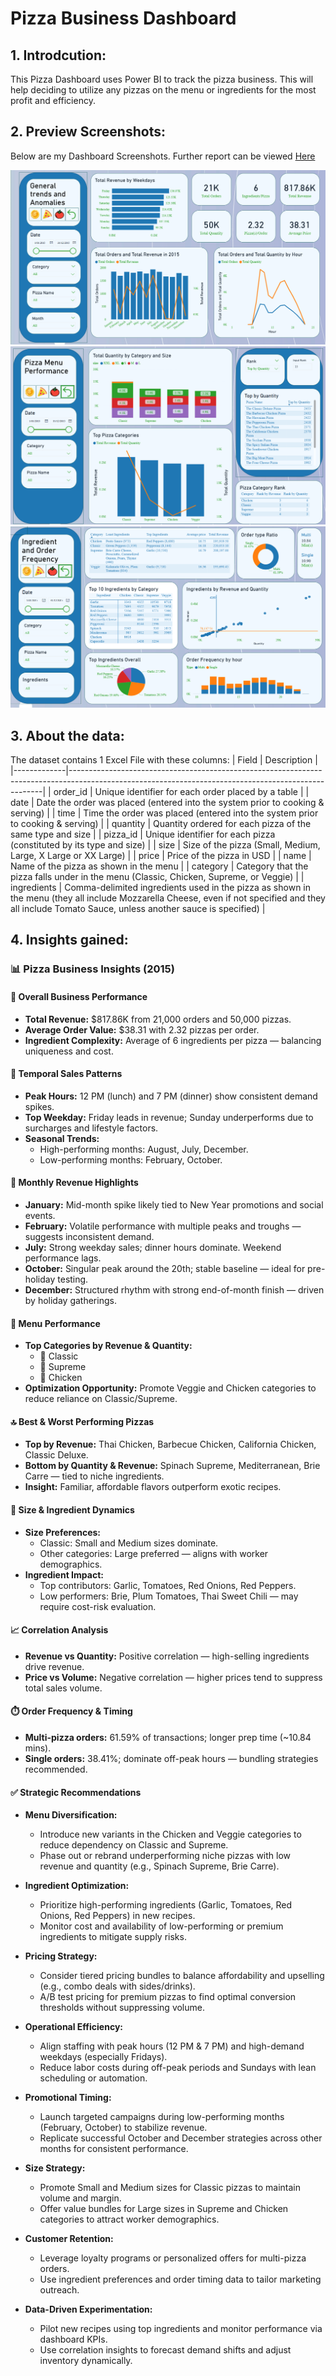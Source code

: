 # Pizza Business Dashboard
## 1. Introdcution: 
This Pizza Dashboard uses Power BI to track the pizza business. This will help deciding to utilize any pizzas on the menu or ingredients for the most profit and efficiency.
## 2. Preview Screenshots:
Below are my Dashboard Screenshots. Further report can be viewed [Here](https://github.com/minhD03/Pizza-Business-Dashboard/blob/efc0e7baf1026a1612c17c195deba439cf5ebecc/Pizza%20Business%20-%20Nhat%20Minh%20Dang.pdf)

![alt text](https://github.com/minhD03/Pizza-Business-Dashboard/blob/bec5b1eab58ff0621ea5ca19d68289535c116dbd/Images/Dashboard%201.png)
![alt text](https://github.com/minhD03/Pizza-Business-Dashboard/blob/bec5b1eab58ff0621ea5ca19d68289535c116dbd/Images/Dashboard%202.png)
![alt text](https://github.com/minhD03/Pizza-Business-Dashboard/blob/bec5b1eab58ff0621ea5ca19d68289535c116dbd/Images/Dashboard%203.png)

## 3. About the data:
The dataset contains 1 Excel File with these columns:
| Field       | Description                                                                                                                                         |
|-------------|-----------------------------------------------------------------------------------------------------------------------------------------------------|
| order_id    | Unique identifier for each order placed by a table                                                                                                  |
| date        | Date the order was placed (entered into the system prior to cooking & serving)                                                                     |
| time        | Time the order was placed (entered into the system prior to cooking & serving)                                                                     |
| quantity    | Quantity ordered for each pizza of the same type and size                                                                                           |
| pizza_id    | Unique identifier for each pizza (constituted by its type and size)                                                                                 |
| size        | Size of the pizza (Small, Medium, Large, X Large or XX Large)                                                                                      |
| price       | Price of the pizza in USD                                                                                                                           |
| name        | Name of the pizza as shown in the menu                                                                                                              |
| category    | Category that the pizza falls under in the menu (Classic, Chicken, Supreme, or Veggie)                                                             |
| ingredients | Comma-delimited ingredients used in the pizza as shown in the menu (they all include Mozzarella Cheese, even if not specified and they all include Tomato Sauce, unless another sauce is specified) |

## 4. Insights gained:
### 📊 Pizza Business Insights (2015)

#### 🧭 Overall Business Performance
- **Total Revenue:** $817.86K from 21,000 orders and 50,000 pizzas.
- **Average Order Value:** $38.31 with 2.32 pizzas per order.
- **Ingredient Complexity:** Average of 6 ingredients per pizza — balancing uniqueness and cost.

#### 📅 Temporal Sales Patterns
- **Peak Hours:** 12 PM (lunch) and 7 PM (dinner) show consistent demand spikes.
- **Top Weekday:** Friday leads in revenue; Sunday underperforms due to surcharges and lifestyle factors.
- **Seasonal Trends:**
  - High-performing months: August, July, December.
  - Low-performing months: February, October.

#### 📆 Monthly Revenue Highlights
- **January:** Mid-month spike likely tied to New Year promotions and social events.
- **February:** Volatile performance with multiple peaks and troughs — suggests inconsistent demand.
- **July:** Strong weekday sales; dinner hours dominate. Weekend performance lags.
- **October:** Singular peak around the 20th; stable baseline — ideal for pre-holiday testing.
- **December:** Structured rhythm with strong end-of-month finish — driven by holiday gatherings.

#### 🍕 Menu Performance
- **Top Categories by Revenue & Quantity:**
  - 🥇 Classic
  - 🥈 Supreme
  - 🥉 Chicken
- **Optimization Opportunity:** Promote Veggie and Chicken categories to reduce reliance on Classic/Supreme.

#### 🔝 Best & Worst Performing Pizzas
- **Top by Revenue:** Thai Chicken, Barbecue Chicken, California Chicken, Classic Deluxe.
- **Bottom by Quantity & Revenue:** Spinach Supreme, Mediterranean, Brie Carre — tied to niche ingredients.
- **Insight:** Familiar, affordable flavors outperform exotic recipes.

#### 📐 Size & Ingredient Dynamics
- **Size Preferences:**
  - Classic: Small and Medium sizes dominate.
  - Other categories: Large preferred — aligns with worker demographics.
- **Ingredient Impact:**
  - Top contributors: Garlic, Tomatoes, Red Onions, Red Peppers.
  - Low performers: Brie, Plum Tomatoes, Thai Sweet Chili — may require cost-risk evaluation.

#### 📈 Correlation Analysis
- **Revenue vs Quantity:** Positive correlation — high-selling ingredients drive revenue.
- **Price vs Volume:** Negative correlation — higher prices tend to suppress total sales volume.

#### ⏱️ Order Frequency & Timing
- **Multi-pizza orders:** 61.59% of transactions; longer prep time (~10.84 mins).
- **Single orders:** 38.41%; dominate off-peak hours — bundling strategies recommended.

#### ✅ Strategic Recommendations

- **Menu Diversification:**
  - Introduce new variants in the Chicken and Veggie categories to reduce dependency on Classic and Supreme.
  - Phase out or rebrand underperforming niche pizzas with low revenue and quantity (e.g., Spinach Supreme, Brie Carre).

- **Ingredient Optimization:**
  - Prioritize high-performing ingredients (Garlic, Tomatoes, Red Onions, Red Peppers) in new recipes.
  - Monitor cost and availability of low-performing or premium ingredients to mitigate supply risks.

- **Pricing Strategy:**
  - Consider tiered pricing bundles to balance affordability and upselling (e.g., combo deals with sides/drinks).
  - A/B test pricing for premium pizzas to find optimal conversion thresholds without suppressing volume.

- **Operational Efficiency:**
  - Align staffing with peak hours (12 PM & 7 PM) and high-demand weekdays (especially Fridays).
  - Reduce labor costs during off-peak periods and Sundays with lean scheduling or automation.

- **Promotional Timing:**
  - Launch targeted campaigns during low-performing months (February, October) to stabilize revenue.
  - Replicate successful October and December strategies across other months for consistent performance.

- **Size Strategy:**
  - Promote Small and Medium sizes for Classic pizzas to maintain volume and margin.
  - Offer value bundles for Large sizes in Supreme and Chicken categories to attract worker demographics.

- **Customer Retention:**
  - Leverage loyalty programs or personalized offers for multi-pizza orders.
  - Use ingredient preferences and order timing data to tailor marketing outreach.

- **Data-Driven Experimentation:**
  - Pilot new recipes using top ingredients and monitor performance via dashboard KPIs.
  - Use correlation insights to forecast demand shifts and adjust inventory dynamically.

